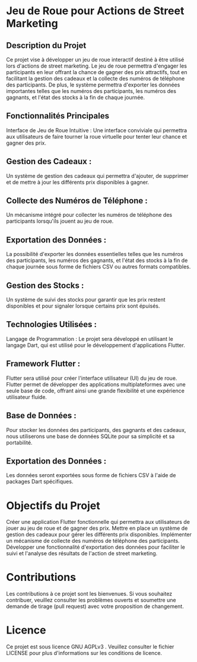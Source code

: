 # Jeu de Roue pour Actions de Street Marketing
## Description du Projet
Ce projet vise à développer un jeu de roue interactif destiné à être utilisé lors d'actions de street marketing. Le jeu de roue permettra d'engager les participants en leur offrant la chance de gagner des prix attractifs, tout en facilitant la gestion des cadeaux et la collecte des numéros de téléphone des participants. De plus, le système permettra d'exporter les données importantes telles que les numéros des participants, les numéros des gagnants, et l'état des stocks à la fin de chaque journée.

## Fonctionnalités Principales
Interface de Jeu de Roue Intuitive : Une interface conviviale qui permettra aux utilisateurs de faire tourner la roue virtuelle pour tenter leur chance et gagner des prix.

## Gestion des Cadeaux : 
Un système de gestion des cadeaux qui permettra d'ajouter, de supprimer et de mettre à jour les différents prix disponibles à gagner.

## Collecte des Numéros de Téléphone : 
Un mécanisme intégré pour collecter les numéros de téléphone des participants lorsqu'ils jouent au jeu de roue.

## Exportation des Données : 
La possibilité d'exporter les données essentielles telles que les numéros des participants, les numéros des gagnants, et l'état des stocks à la fin de chaque journée sous forme de fichiers CSV ou autres formats compatibles.

## Gestion des Stocks :
Un système de suivi des stocks pour garantir que les prix restent disponibles et pour signaler lorsque certains prix sont épuisés.

## Technologies Utilisées : 
Langage de Programmation : Le projet sera développé en utilisant le langage Dart, qui est utilisé pour le développement d'applications Flutter.

## Framework Flutter : 
Flutter sera utilisé pour créer l'interface utilisateur (UI) du jeu de roue. Flutter permet de développer des applications multiplateformes avec une seule base de code, offrant ainsi une grande flexibilité et une expérience utilisateur fluide.

## Base de Données : 
Pour stocker les données des participants, des gagnants et des cadeaux, nous utiliserons une base de données SQLite pour sa simplicité et sa portabilité.

## Exportation des Données :
Les données seront exportées sous forme de fichiers CSV à l'aide de packages Dart spécifiques.

# Objectifs du Projet
Créer une application Flutter fonctionnelle qui permettra aux utilisateurs de jouer au jeu de roue et de gagner des prix.
Mettre en place un système de gestion des cadeaux pour gérer les différents prix disponibles.
Implémenter un mécanisme de collecte des numéros de téléphone des participants.
Développer une fonctionnalité d'exportation des données pour faciliter le suivi et l'analyse des résultats de l'action de street marketing.
# Contributions
Les contributions à ce projet sont les bienvenues. Si vous souhaitez contribuer, veuillez consulter les problèmes ouverts et soumettre une demande de tirage (pull request) avec votre proposition de changement.

# Licence
Ce projet est sous licence GNU AGPLv3 . Veuillez consulter le fichier LICENSE pour plus d'informations sur les conditions de licence.